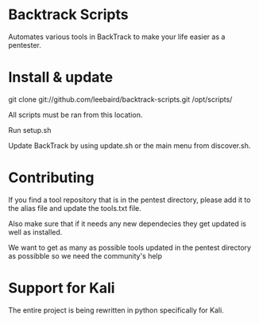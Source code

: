 Backtrack Scripts
===================
Automates various tools in BackTrack to make your life easier as a pentester.

Install & update
===================
git clone git://github.com/leebaird/backtrack-scripts.git /opt/scripts/

All scripts must be ran from this location.

Run setup.sh

Update BackTrack by using update.sh or the main menu from discover.sh.

Contributing
===================
If you find a tool repository that is in the pentest directory, please add it to the alias file and update the tools.txt file. 

Also make sure that if it needs any new dependecies they get updated is well as installed.

We want to get as many as possible tools updated in the pentest directory as possibble so we need the community's help 

Support for Kali
===================
The entire project is being rewritten in python specifically for Kali.
